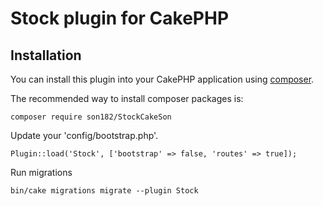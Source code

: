 # Stock plugin for CakePHP

## Installation

You can install this plugin into your CakePHP application using [composer](http://getcomposer.org).

The recommended way to install composer packages is:

```
composer require son182/StockCakeSon
```

Update your 'config/bootstrap.php'.

```
Plugin::load('Stock', ['bootstrap' => false, 'routes' => true]);
```

Run migrations

```
bin/cake migrations migrate --plugin Stock
```